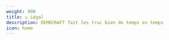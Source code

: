 ```yaml
---
weight: 900
title: ⚖️ Légal
description: DEMOCRAFT fait les truc bien de temps en temps
icon: home
---
```

